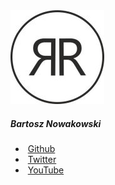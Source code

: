 <!-- Left Panel - start (Homepage include) -->
<div class="left-panel">
    <div class="text-center mt-3">
        <img src="/static/images/rolzwy7_150x150.jpg" alt="...">
        <h5 class="mt-1">Bartosz Nowakowski</h5>
    </div>
    <div class="text-left mt-1">
        <ul>
            <li>
                <i class="fab fa-github-alt"></i>&nbsp;<a target="_blank" href="https://github.com/rolzwy7">Github</a>
            </li>
            <li>
                <i class="fab fa-twitter"></i>&nbsp;<a target="_blank" href="https://twitter.com/rolzwy7">Twitter</a>
            </li>
            <li>
                <i class="fab fa-youtube"></i>&nbsp;<a target="_blank" href="https://www.youtube.com/channel/UChjyf-0BFC4CWhr3ClL_qug">YouTube</a>
            </li>
        </ul>
    </div>
</div>
